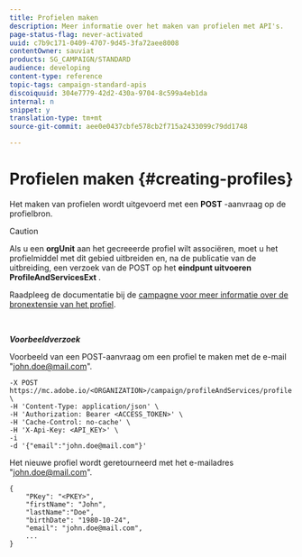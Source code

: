 ```yaml
---
title: Profielen maken
description: Meer informatie over het maken van profielen met API's.
page-status-flag: never-activated
uuid: c7b9c171-0409-4707-9d45-3fa72aee8008
contentOwner: sauviat
products: SG_CAMPAIGN/STANDARD
audience: developing
content-type: reference
topic-tags: campaign-standard-apis
discoiquuid: 304e7779-42d2-430a-9704-8c599a4eb1da
internal: n
snippet: y
translation-type: tm+mt
source-git-commit: aee0e0437cbfe578cb2f715a2433099c79dd1748

---
```



# Profielen maken {#creating-profiles}

Het maken van profielen wordt uitgevoerd met een **POST** -aanvraag op de profielbron.

>[!CAUTION]
>
>Als u een <b>orgUnit</b> aan het gecreeerde profiel wilt associëren, moet u het profielmiddel met dit gebied uitbreiden en, na de publicatie van de uitbreiding, een verzoek van de POST op het <b>eindpunt uitvoeren ProfileAndServicesExt</b> .
>
>Raadpleeg de documentatie bij de <a href="https://helpx.adobe.com/campaign/standard/administration/using/organizational-units.html#partitioning-profiles">campagne voor meer informatie over de bronextensie van het profiel</a>.

<br/>

***Voorbeeldverzoek***

Voorbeeld van een POST-aanvraag om een profiel te maken met de e-mail &quot;john.doe@mail.com&quot;.

```
-X POST https://mc.adobe.io/<ORGANIZATION>/campaign/profileAndServices/profile \
-H 'Content-Type: application/json' \
-H 'Authorization: Bearer <ACCESS_TOKEN>' \
-H 'Cache-Control: no-cache' \
-H 'X-Api-Key: <API_KEY>' \
-i
-d '{"email":"john.doe@mail.com"}'
```

Het nieuwe profiel wordt geretourneerd met het e-mailadres &quot;john.doe@mail.com&quot;.

```
{
    "PKey": "<PKEY>",
    "firstName": "John",
    "lastName":"Doe",
    "birthDate": "1980-10-24",
    "email": "john.doe@mail.com",
    ...
}
```
